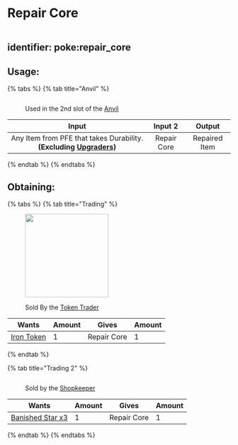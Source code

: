 # Repair Core

<figure><img src="https://github.com/ItsMePok/PFE/assets/136857747/f15d8501-f297-4a77-b6de-3681297cdb09" alt=""><figcaption></figcaption></figure>

## identifier: **poke:repair\_core** <a href="#identifier" id="identifier"></a>

## Usage:

{% tabs %}
{% tab title="Anvil" %}
<figure><img src="https://minecraft.wiki/images/thumb/Anvil_(N)_BE3.png/150px-Anvil_(N)_BE3.png?30415" alt=""><figcaption><p>Used in the 2nd slot of the <a href="https://minecraft.wiki/w/Anvil#Repairing_and_renaming_items">Anvil</a></p></figcaption></figure>

|                                                 Input                                                |                                                                Input 2                                                               |     Output    |
| :--------------------------------------------------------------------------------------------------: | :----------------------------------------------------------------------------------------------------------------------------------: | :-----------: |
| Any Item from PFE that takes Durability. **(Excluding** [**Upgraders**](../../tools/upgraders/)**)** | <img src="https://github.com/ItsMePok/PFE/assets/136857747/f15d8501-f297-4a77-b6de-3681297cdb09" alt="" data-size="line">Repair Core | Repaired Item |
{% endtab %}
{% endtabs %}

## Obtaining:

{% tabs %}
{% tab title="Trading" %}


<figure><img src="https://github.com/ItsMePok/PFE/assets/136857747/e617b7b6-e886-44d4-9124-01af48928695" alt="" width="188"><figcaption><p>Sold By the <a href="../../mobs/traders/token-trader.md">Token Trader</a></p></figcaption></figure>

<table><thead><tr><th>Wants</th><th data-type="number">Amount</th><th>Gives</th><th data-type="number">Amount</th></tr></thead><tbody><tr><td><a href="../tokens/iron-token.md"><img src="https://github.com/ItsMePok/PFE/assets/136857747/aa3d5a31-9866-4bd1-bc09-ba7fa6775f7e" alt="" data-size="line">Iron Token</a></td><td>1</td><td><img src="https://github.com/ItsMePok/PFE/assets/136857747/f15d8501-f297-4a77-b6de-3681297cdb09" alt="" data-size="line">Repair Core</td><td>1</td></tr></tbody></table>
{% endtab %}

{% tab title="Trading 2" %}




<figure><img src="https://github.com/ItsMePok/PFE/assets/136857747/fe224e70-cbe3-4056-ad9f-48367bd2edd4" alt=""><figcaption><p>Sold by the <a href="../../mobs/traders/shopkeeper.md">Shopkeeper</a></p></figcaption></figure>

<table><thead><tr><th>Wants</th><th data-type="number">Amount</th><th>Gives</th><th data-type="number">Amount</th></tr></thead><tbody><tr><td><a href="../banished-stars/banished-star-x3.md"><img src="https://github.com/ItsMePok/PFE/assets/136857747/1174ceba-b39a-420f-bc70-6d78bcbe5951" alt="" data-size="line">Banished Star x3</a></td><td>1</td><td><img src="https://github.com/ItsMePok/PFE/assets/136857747/f15d8501-f297-4a77-b6de-3681297cdb09" alt="" data-size="line">Repair Core</td><td>1</td></tr></tbody></table>
{% endtab %}
{% endtabs %}
